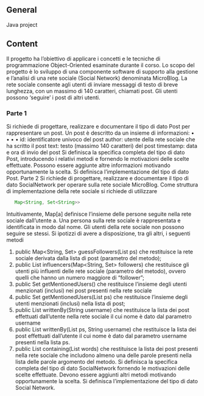 ## General

Java project

## Content

Il progetto ha l’obiettivo di applicare i concetti e le tecniche di programmazione Object-Oriented
esaminate durante il corso. Lo scopo del progetto è lo sviluppo di una componente software di
supporto alla gestione e l’analisi di una rete sociale (Social Network) denominata MicroBlog.
La rete sociale consente agli utenti di inviare messaggi di testo di breve lunghezza, con un massimo
di 140 caratteri, chiamati post. Gli utenti possono ‘seguire’ i post di altri utenti.
### Parte 1
Si richiede di progettare, realizzare e documentare il tipo di dato Post per rappresentare un post.
Un post è descritto da un insieme di informazioni:
•
•
•
•
id: identificatore univoco del post
author: utente della rete sociale che ha scritto il post
text: testo (massimo 140 caratteri) del post
timestamp: data e ora di invio del post
Si definisca la specifica completa del tipo di dato Post, introducendo i relativi metodi e fornendo le
motivazioni delle scelte effettuate. Possono essere aggiunte altre informazioni motivando
opportunamente la scelta.
Si definisca l’implementazione del tipo di dato Post.
Parte 2
Si richiede di progettare, realizzare e documentare il tipo di dato SocialNetwork per operare sulla
rete sociale MicroBlog. Come struttura di implementazione della rete sociale si richiede di utilizzare
```java 
   Map<String, Set<String>>
```
Intuitivamente, Map[a] definisce l’insieme delle persone seguite nella rete sociale dall’utente a. Una
persona sulla rete sociale è rappresentata e identificata in modo dal nome. Gli utenti della rete
sociale non possono seguire se stessi.
Si ipotizzi di avere a disposizione, tra gli altri, i seguenti metodi
1. public Map<String, Set<String>> guessFollowers(List<Post> ps) che restituisce la rete
sociale derivata dalla lista di post (parametro del metodo);
2. public List<String> influencers(Map<String, Set<String>> followers) che restituisce gli
utenti più influenti delle rete sociale (parametro del metodo), ovvero quelli che hanno un
numero maggiore di “follower”;
3. public Set<String> getMentionedUsers() che restituisce l’insieme degli utenti menzionati
(inclusi) nei post presenti nella rete sociale
4. public Set<String> getMentionedUsers(List<Post> ps) che restituisce l’insieme degli utenti
menzionati (inclusi) nella lista di post;
5. public List<Post> writtenBy(String username) che restituisce la lista dei post effettuati
dall’utente nella rete sociale il cui nome è dato dal parametro username
6. public List<Post> writtenBy(List<Post> ps, String username) che restituisce la lista dei post
effettuati dall’utente il cui nome è dato dal parametro username presenti nella lista ps.
7. public List<Post> containing(List<String> words) che restituisce la lista dei post presenti
nella rete sociale che includono almeno una delle parole presenti nella lista delle parole
argomento del metodo.
Si definisca la specifica completa del tipo di dato SocialNetwork fornendo le motivazioni delle scelte
effettuate. Devono essere aggiunti altri metodi motivando opportunamente la scelta.
Si definisca l’implementazione del tipo di dato Social Network.
